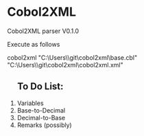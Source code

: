 # Cobol2XML
Cobol2XML parser V0.1.0

Execute as follows

cobol2xml "C:\\Users\\<your user name>\\git\\cobol2xml\\base.cbl" "C:\\Users\\<your user name>\\git\\cobol2xml\\cobol2xml.xml"
  
  <div>
    <ol>
      <h2>To Do List:</h2>
      <li>Variables</li>
      <li>Base-to-Decimal</li>
      <li>Decimal-to-Base</li>
      <li>Remarks (possibly)</li>
     </ol>
  </div>
